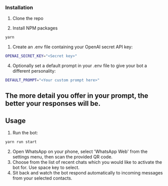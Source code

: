 





### Installation

1. Clone the repo

2. Install NPM packages
```sh
yarn 
```
1. Create an .env file containing your OpenAI secret API key:
```sh
OPENAI_SECRET_KEY="<Secret key>"
```
4. Optionally set a default prompt in your .env file to give your bot a different personality:
```sh
DEFAULT_PROMPT="<Your custom prompt here>"
```


## The more detail you offer in your prompt, the better your responses will be.


## Usage

1. Run the bot:
```sh
yarn run start
```
2. Open WhatsApp on your phone, select 'WhatsApp Web' from the settings menu, then scan the provided QR code.
3. Choose from the list of recent chats which you would like to activate the bot for. Use space key to select.
4. Sit back and watch the bot respond automatically to incoming messages from your selected contacts.